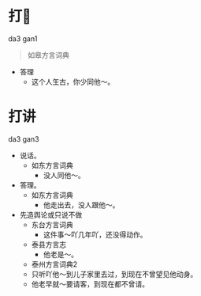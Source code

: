 # 打𠵹
da3 gan1
> 如皋方言词典
- 答理
  - 这个人玍古，你少同他～。

# 打讲
da3 gan3
+ 说话。
  * 如东方言词典
    - 没人同他～。
+ 答理。
  * 如东方言词典
    - 他走出去，没人跟他～。
+ 先造舆论或只说不做
  * 东台方言词典
    - 这件事～吖几年吖，还没得动作。
  * 泰县方言志
    - 他老是～。
  * 泰州方言词典2
  - 只听吖他～到儿子家里去过，到现在不曾望见他动身。
  - 他老早就～要请客，到现在都不曾请。
